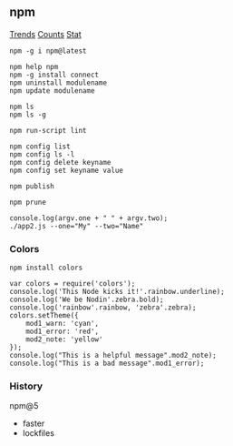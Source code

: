 npm
-

[Trends](http://www.npmtrends.com/ws-vs-socket.io)
[Counts](https://github.com/npm/registry/blob/master/docs/download-counts.md)
[Stat](https://npm-stat.com)

````
npm -g i npm@latest
````

````
npm help npm
npm -g install connect
npm uninstall modulename
npm update modulename

npm ls
npm ls -g

npm run-script lint

npm config list
npm config ls -l
npm config delete keyname
npm config set keyname value

npm publish

npm prune
````

````
console.log(argv.one + " " + argv.two);
./app2.js --one="My" --two="Name"
````

### Colors

````
npm install colors

var colors = require('colors');
console.log('This Node kicks it!'.rainbow.underline);
console.log('We be Nodin'.zebra.bold);
console.log('rainbow'.rainbow, 'zebra'.zebra);
colors.setTheme({
    mod1_warn: 'cyan',
    mod1_error: 'red',
    mod2_note: 'yellow'
});
console.log("This is a helpful message".mod2_note);
console.log("This is a bad message".mod1_error);
````

### History

npm@5

* faster
* lockfiles
